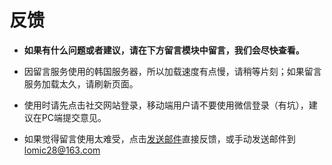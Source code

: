 # 反馈

- **如果有什么问题或者建议，请在下方留言模块中留言，我们会尽快查看。**

- 因留言服务使用的韩国服务器，所以加载速度有点慢，请稍等片刻；如果留言服务加载太久，请刷新页面。  

- 使用时请先点击社交网站登录，移动端用户请不要使用微信登录（有坑），建议在PC端提交意见。

- 如果觉得留言使用太难受，点击<a href="mailto:lomic28@163.com?subject=[反馈]大学&body=请在此输入您所需要反馈的内容">发送邮件</a>直接反馈，或手动发送邮件到<lomic28@163.com>